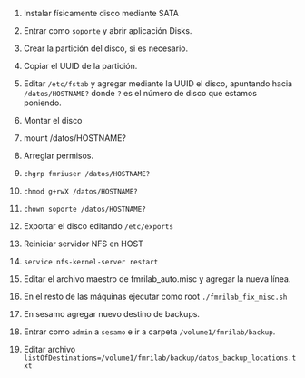 1. Instalar físicamente disco mediante SATA

2. Entrar como `soporte` y abrir aplicación Disks.
 2. Crear la partición del disco, si es necesario.
 2. Copiar el UUID de la partición.

3. Editar `/etc/fstab` y agregar mediante la UUID el disco, apuntando hacia `/datos/HOSTNAME?` donde `?` es el número de disco que estamos poniendo.

4. Montar el disco
 4. mount /datos/HOSTNAME?

5. Arreglar permisos.
 5. `chgrp fmriuser /datos/HOSTNAME?`
 5. `chmod g+rwX /datos/HOSTNAME?`
 5. `chown soporte /datos/HOSTNAME?`

6. Exportar el disco editando `/etc/exports`

7. Reiniciar servidor NFS en HOST
 7. `service nfs-kernel-server restart`

8. Editar el archivo maestro de fmrilab_auto.misc y agregar la nueva línea.

9. En el resto de las máquinas ejecutar como root `./fmrilab_fix_misc.sh`

10. En sesamo agregar nuevo destino de backups. 
 10. Entrar como `admin` a `sesamo` e ir a carpeta `/volume1/fmrilab/backup`.
 10. Editar archivo `listOfDestinations=/volume1/fmrilab/backup/datos_backup_locations.txt`
